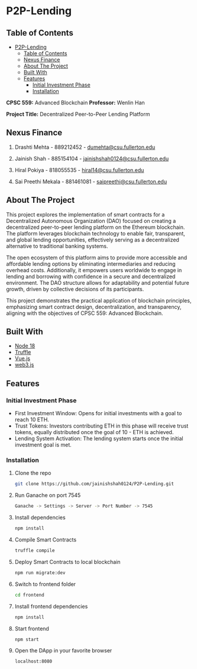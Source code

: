 # P2P-Lending

## Table of Contents

- [P2P-Lending](#p2p-lending)
  - [Table of Contents](#table-of-contents)
  - [Nexus Finance](#nexus-finance)
  - [About The Project](#about-the-project)
  - [Built With](#built-with)
  - [Features](#features)
    - [Initial Investment Phase](#initial-investment-phase)
    - [Installation](#installation)

<!-- ABOUT THE PROJECT -->
**CPSC 559:** Advanced Blockchain
**Professor:** Wenlin Han

**Project Title:** Decentralized Peer-to-Peer Lending Platform

## Nexus Finance

1. Drashti Mehta - 889212452 - dumehta@csu.fullerton.edu

2. Jainish Shah - 885154104 - jainishshah0124@csu.fullerton.edu

3. Hiral Pokiya - 818055535 - hiral14@csu.fullerton.edu

4. Sai Preethi Mekala - 881461081 - saipreethi@csu.fullerton.edu

## About The Project

This project explores the implementation of smart contracts for a Decentralized Autonomous Organization (DAO) focused on creating a decentralized peer-to-peer lending platform on the Ethereum blockchain. The platform leverages blockchain technology to enable fair, transparent, and global lending opportunities, effectively serving as a decentralized alternative to traditional banking systems.

The open ecosystem of this platform aims to provide more accessible and affordable lending options by eliminating intermediaries and reducing overhead costs. Additionally, it empowers users worldwide to engage in lending and borrowing with confidence in a secure and decentralized environment. The DAO structure allows for adaptability and potential future growth, driven by collective decisions of its participants.

This project demonstrates the practical application of blockchain principles, emphasizing smart contract design, decentralization, and transparency, aligning with the objectives of CPSC 559: Advanced Blockchain.


## Built With

- [Node 18](https://nodejs.org/en/)
- [Truffle](https://truffleframework.com/truffle)
- [Vue.js](https://vuejs.org/)
- [web3.js](https://web3js.readthedocs.io/en/1.0/getting-started.html)

## Features
### Initial Investment Phase
- First Investment Window: Opens for initial investments with a goal to reach 10 ETH.
- Trust Tokens: Investors contributing ETH in this phase will receive trust tokens, equally distributed once the goal of 10 - ETH is achieved.
- Lending System Activation: The lending system starts once the initial investment goal is met.

### Installation
 
1. Clone the repo

   ```sh
   git clone https://github.com/jainishshah0124/P2P-Lending.git
   ```

2. Run Ganache on port 7545

   ```sh
   Ganache -> Settings -> Server -> Port Number -> 7545
   ```

3. Install dependencies

   ```sh
   npm install
   ```

4. Compile Smart Contracts

   ```sh
   truffle compile
   ```

5. Deploy Smart Contracts to local blockchain

   ```sh
   npm run migrate:dev
   ```

6. Switch to frontend folder

   ```sh
   cd frontend
   ```

7. Install frontend dependencies

   ```sh
   npm install
   ```

8. Start frontend

   ```sh
   npm start
   ```

9. Open the DApp in your favorite browser

   ```sh
   localhost:8080
   ```


